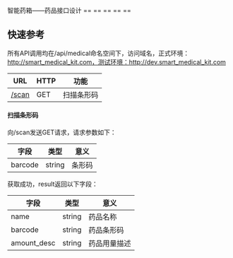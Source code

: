 智能药箱——药品接口设计
== == == == ==

快速参考
--------
所有API调用均在/api/medical命名空间下，访问域名，正式环境：http://smart_medical_kit.com，测试环境：http://dev.smart_medical_kit.com

URL|HTTP|功能
---|----|----
[/scan](#扫描条形码)|GET|扫描条形码

#### 扫描条形码
向/scan发送GET请求，请求参数如下：

字段|类型|意义
----|----|----
barcode|string|条形码

获取成功，result返回以下字段：

字段|类型|意义
----|----|----
name|string|药品名称
barcode|string|药品条形码
amount_desc|string|药品用量描述
